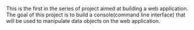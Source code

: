 This is the first in the series of project aimed at building a web application.
The goal of this project is to build a console(command line interface) that will be used to manipulate data objects on the web application.

